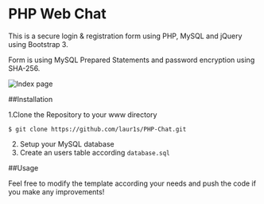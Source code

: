 # PHP Web Chat

This is a secure login & registration form using PHP, MySQL and jQuery using Bootstrap  3.

Form is using MySQL Prepared Statements and password encryption using SHA-256.

![Index page](https://github.com/laur1s/PHP-chat/blob/master/ex/index.PNG)


##Installation

1.Clone the Repository to your www directory
   ```
   $ git clone https://github.com/laur1s/PHP-Chat.git
   ```
2. Setup your MySQL database
3. Create an users table according ```database.sql```


##Usage

Feel free to modify the template according your needs and push the code if you make any improvements!